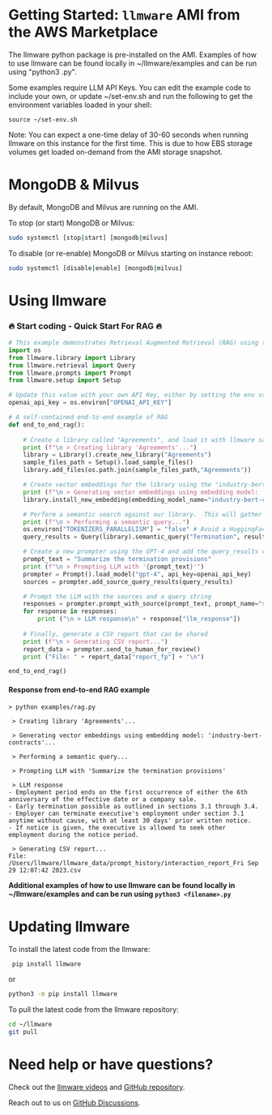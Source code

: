 

Getting Started: `llmware` AMI from the AWS Marketplace
===============

The llmware python package is pre-installed on the AMI.  Examples of how to use llmware can be found locally in ~/llmware/examples and can be run using "python3 <filename>.py".

Some examples require LLM API Keys. You can edit the example code to include your own, or 
update ~/set-env.sh and run the following to get the environment variables loaded in your shell:

    
    source ~/set-env.sh
    

Note: You can expect a one-time delay of 30-60 seconds when running llmware on this instance for the first time. 
This is due to how EBS storage volumes get loaded on-demand from the AMI storage snapshot.

MongoDB & Milvus
================

By default, MongoDB and Milvus are running on the AMI. 

To stop (or start) MongoDB or Milvus:
  ```bash
  sudo systemctl [stop|start] [mongodb|milvus]
```

To disable (or re-enable) MongoDB or Milvus starting on instance reboot:
  ```bash
sudo systemctl [disable|enable] [mongodb|milvus]
```


Using llmware
==============

### 🔥 Start coding - Quick Start For RAG 🔥 
```python
# This example demonstrates Retrieval Augmented Retrieval (RAG) using the llmware package:
import os
from llmware.library import Library
from llmware.retrieval import Query
from llmware.prompts import Prompt
from llmware.setup import Setup

# Update this value with your own API Key, either by setting the env var or editing it directly here:
openai_api_key = os.environ["OPENAI_API_KEY"]

# A self-contained end-to-end example of RAG
def end_to_end_rag():
    
    # Create a library called "Agreements", and load it with llmware sample files
    print (f"\n > Creating library 'Agreements'...")
    library = Library().create_new_library("Agreements")
    sample_files_path = Setup().load_sample_files()
    library.add_files(os.path.join(sample_files_path,"Agreements"))

    # Create vector embeddings for the library using the "industry-bert-contracts model and store them in Milvus
    print (f"\n > Generating vector embeddings using embedding model: 'industry-bert-contracts'...")
    library.install_new_embedding(embedding_model_name="industry-bert-contracts", vector_db="milvus")

    # Perform a semantic search against our library.  This will gather evidence to be used in the LLM prompt
    print (f"\n > Performing a semantic query...")
    os.environ["TOKENIZERS_PARALLELISM"] = "false" # Avoid a HuggingFace tokenizer warning
    query_results = Query(library).semantic_query("Termination", result_count=20)

    # Create a new prompter using the GPT-4 and add the query_results captured above
    prompt_text = "Summarize the termination provisions"
    print (f"\n > Prompting LLM with '{prompt_text}'")
    prompter = Prompt().load_model("gpt-4", api_key=openai_api_key)
    sources = prompter.add_source_query_results(query_results)

    # Prompt the LLM with the sources and a query string
    responses = prompter.prompt_with_source(prompt_text, prompt_name="summarize_with_bullets")
    for response in responses:
        print ("\n > LLM response\n" + response["llm_response"])
    
    # Finally, generate a CSV report that can be shared
    print (f"\n > Generating CSV report...")
    report_data = prompter.send_to_human_for_review()
    print ("File: " + report_data["report_fp"] + "\n")

end_to_end_rag()
```
#### Response from end-to-end RAG example

```
> python examples/rag.py

 > Creating library 'Agreements'...

 > Generating vector embeddings using embedding model: 'industry-bert-contracts'...

 > Performing a semantic query...

 > Prompting LLM with 'Summarize the termination provisions'

 > LLM response
- Employment period ends on the first occurrence of either the 6th anniversary of the effective date or a company sale.
- Early termination possible as outlined in sections 3.1 through 3.4.
- Employer can terminate executive's employment under section 3.1 anytime without cause, with at least 30 days' prior written notice.
- If notice is given, the executive is allowed to seek other employment during the notice period.

 > Generating CSV report...
File: /Users/llmware/llmware_data/prompt_history/interaction_report_Fri Sep 29 12:07:42 2023.csv
```

**Additional examples of how to use llmware can be found locally in ~/llmware/examples and can be run using `python3 <filename>.py`**


Updating llmware
================


To install the latest code from the llmware:
``` bash
 pip install llmware
```
or

``` bash
python3 -m pip install llmware
```

To pull the latest code from the llmware repository:  

  ```bash
  cd ~/llmware
  git pull
 
  ```

Need help or have questions?
============================

Check out the [llmware videos](https://www.youtube.com/@llmware) and [GitHub repository](https://github.com/llmware-ai/llmware).

Reach out to us on [GitHub Discussions](https://github.com/llmware-ai/llmware/discussions).
